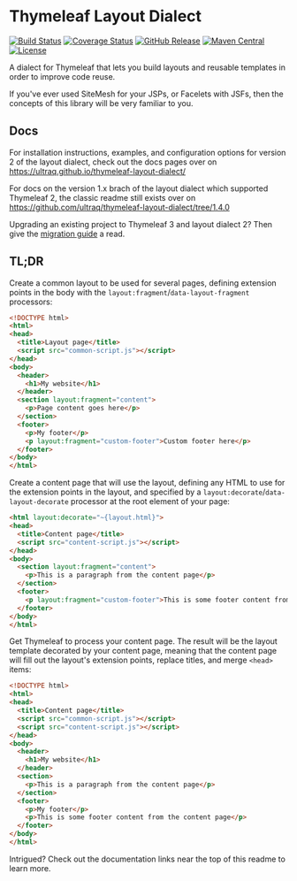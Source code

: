
Thymeleaf Layout Dialect
========================

[![Build Status](https://travis-ci.org/ultraq/thymeleaf-layout-dialect.svg)](https://travis-ci.org/ultraq/thymeleaf-layout-dialect)
[![Coverage Status](https://coveralls.io/repos/github/ultraq/thymeleaf-layout-dialect/badge.svg?branch=master)](https://coveralls.io/github/ultraq/thymeleaf-layout-dialect?branch=master)
[![GitHub Release](https://img.shields.io/github/release/ultraq/thymeleaf-layout-dialect.svg?maxAge=3600)](https://github.com/ultraq/thymeleaf-layout-dialect/releases/latest)
[![Maven Central](https://img.shields.io/maven-central/v/nz.net.ultraq.thymeleaf/thymeleaf-layout-dialect.svg?maxAge=3600)](http://search.maven.org/#search|ga|1|g%3A%22nz.net.ultraq.thymeleaf%22%20AND%20a%3A%22thymeleaf-layout-dialect%22)
[![License](https://img.shields.io/github/license/ultraq/thymeleaf-layout-dialect.svg?maxAge=2592000)](https://github.com/ultraq/thymeleaf-layout-dialect/blob/master/LICENSE.txt)

A dialect for Thymeleaf that lets you build layouts and reusable templates in
order to improve code reuse.

If you've ever used SiteMesh for your JSPs, or Facelets with JSFs, then the
concepts of this library will be very familiar to you.


Docs
----

For installation instructions, examples, and configuration options for version 2
of the layout dialect, check out the docs pages over on https://ultraq.github.io/thymeleaf-layout-dialect/

For docs on the version 1.x brach of the layout dialect which supported
Thymeleaf 2, the classic readme still exists over on
https://github.com/ultraq/thymeleaf-layout-dialect/tree/1.4.0

Upgrading an existing project to Thymeleaf 3 and layout dialect 2?  Then give
the [migration guide](https://ultraq.github.io/thymeleaf-layout-dialect/MigrationGuide.html)
a read.


TL;DR
-----

Create a common layout to be used for several pages, defining extension points
in the body with the `layout:fragment`/`data-layout-fragment` processors:

```html
<!DOCTYPE html>
<html>
<head>
  <title>Layout page</title>
  <script src="common-script.js"></script>
</head>
<body>
  <header>
    <h1>My website</h1>
  </header>
  <section layout:fragment="content">
    <p>Page content goes here</p>
  </section>
  <footer>
    <p>My footer</p>
    <p layout:fragment="custom-footer">Custom footer here</p>
  </footer>  
</body>
</html>
```

Create a content page that will use the layout, defining any HTML to use for the
extension points in the layout, and specified by a `layout:decorate`/`data-layout-decorate`
processor at the root element of your page:

```html
<html layout:decorate="~{layout.html}">
<head>
  <title>Content page</title>
  <script src="content-script.js"></script>
</head>
<body>
  <section layout:fragment="content">
    <p>This is a paragraph from the content page</p>
  </section>
  <footer>
    <p layout:fragment="custom-footer">This is some footer content from the content page</p>
  </footer>
</body>
</html>
```

Get Thymeleaf to process your content page.  The result will be the layout
template decorated by your content page, meaning that the content page will fill
out the layout's extension points, replace titles, and merge `<head>` items:

```html
<!DOCTYPE html>
<html>
<head>
  <title>Content page</title>
  <script src="common-script.js"></script>
  <script src="content-script.js"></script>
</head>
<body>
  <header>
    <h1>My website</h1>
  </header>
  <section>
    <p>This is a paragraph from the content page</p>
  </section>
  <footer>
    <p>My footer</p>
    <p>This is some footer content from the content page</p>
  </footer>  
</body>
</html>
```

Intrigued?  Check out the documentation links near the top of this readme to
learn more.

